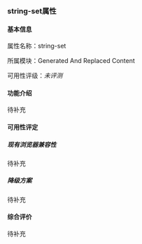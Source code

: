 ### string-set属性

#### 基本信息

属性名称：string-set

所属模块：Generated And Replaced Content

可用性评级：*未评测*

#### 功能介绍

待补充

#### 可用性评定

##### 现有浏览器兼容性

待补充

##### 降级方案

待补充

#### 综合评价

待补充